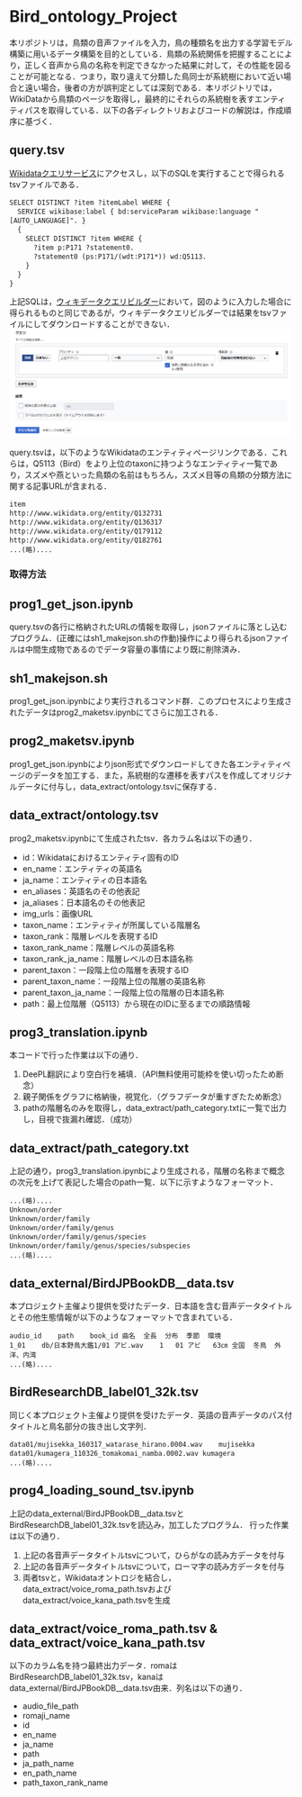 # Bird_ontology_Project

本リポジトリは，鳥類の音声ファイルを入力，鳥の種類名を出力する学習モデル構築に用いるデータ構築を目的としている．鳥類の系統関係を把握することにより，正しく音声から鳥の名称を判定できなかった結果に対して，その性能を図ることが可能となる．つまり，取り違えて分類した鳥同士が系統樹において近い場合と遠い場合，後者の方が誤判定としては深刻である．本リポジトリでは，WikiDataから鳥類のページを取得し，最終的にそれらの系統樹を表すエンティティパスを取得している．以下の各ディレクトリおよびコードの解説は，作成順序に基づく．

## query.tsv 

[Wikidataクエリサービス](https://query.wikidata.org/)にアクセスし，以下のSQLを実行することで得られるtsvファイルである．

```
SELECT DISTINCT ?item ?itemLabel WHERE {
  SERVICE wikibase:label { bd:serviceParam wikibase:language "[AUTO_LANGUAGE]". }
  {
    SELECT DISTINCT ?item WHERE {
      ?item p:P171 ?statement0.
      ?statement0 (ps:P171/(wdt:P171*)) wd:Q5113.
    }
  }
}
```
上記SQLは，[ウィキデータクエリビルダー](https://query.wikidata.org/querybuilder/?uselang=ja)において，図のように入力した場合に得られるものと同じであるが，ウィキデータクエリビルダーでは結果をtsvファイルにしてダウンロードすることができない．
![image](README_img/wikidata_query_gui.png)


query.tsvは，以下のようなWikidataのエンティティページリンクである．これらは，Q5113（Bird）をより上位のtaxonに持つようなエンティティ一覧であり，スズメや燕といった鳥類の名前はもちろん，スズメ目等の鳥類の分類方法に関する記事URLが含まれる．

```
item
http://www.wikidata.org/entity/Q132731
http://www.wikidata.org/entity/Q136317
http://www.wikidata.org/entity/Q179112
http://www.wikidata.org/entity/Q182761
...(略)....
```

### 取得方法
## prog1_get_json.ipynb
query.tsvの各行に格納されたURLの情報を取得し，jsonファイルに落とし込むプログラム．(正確にはsh1_makejson.shの作動)操作により得られるjsonファイルは中間生成物であるのでデータ容量の事情により既に削除済み．

## sh1_makejson.sh
prog1_get_json.ipynbにより実行されるコマンド群．このプロセスにより生成されたデータはprog2_maketsv.ipynbにてさらに加工される．

## prog2_maketsv.ipynb
prog1_get_json.ipynbによりjson形式でダウンロードしてきた各エンティティページのデータを加工する．また，系統樹的な遷移を表すパスを作成してオリジナルデータに付与し，data_extract/ontology.tsvに保存する．

## data_extract/ontology.tsv
prog2_maketsv.ipynbにて生成されたtsv．各カラム名は以下の通り．

+  id：Wikidataにおけるエンティティ固有のID
+  en_name：エンティティの英語名
+  ja_name：エンティティの日本語名
+  en_aliases：英語名のその他表記
+  ja_aliases：日本語名のその他表記
+  img_urls：画像URL
+  taxon_name：エンティティが所属している階層名
+  taxon_rank：階層レベルを表現するID
+  taxon_rank_name：階層レベルの英語名称
+  taxon_rank_ja_name：階層レベルの日本語名称
+  parent_taxon：一段階上位の階層を表現するID
+  parent_taxon_name：一段階上位の階層の英語名称
+  parent_taxon_ja_name：一段階上位の階層の日本語名称
+  path：最上位階層（Q5113）から現在のIDに至るまでの順路情報

## prog3_translation.ipynb
本コードで行った作業は以下の通り．
1. DeePL翻訳により空白行を補填．（API無料使用可能枠を使い切ったため断念）
2. 親子関係をグラフに格納後，視覚化．（グラフデータが重すぎたため断念）
3. pathの階層名のみを取得し，data_extract/path_category.txtに一覧で出力し，目視で抜漏れ確認．（成功）

## data_extract/path_category.txt
上記の通り，prog3_translation.ipynbにより生成される，階層の名称まで概念の次元を上げて表記した場合のpath一覧．以下に示すようなフォーマット．

```
...(略)....
Unknown/order
Unknown/order/family
Unknown/order/family/genus
Unknown/order/family/genus/species
Unknown/order/family/genus/species/subspecies
...(略)....
```

## data_external/BirdJPBookDB__data.tsv
本プロジェクト主催より提供を受けたデータ．日本語を含む音声データタイトルとその他生態情報が以下のようなフォーマットで含まれている．
```
audio_id	path	book_id	曲名	全長	分布	季節	環境
1_01	db/日本野鳥大鑑1/01 アビ.wav	1	01 アビ	63㎝	全国	冬鳥	外洋、内湾
...(略)....
```

## BirdResearchDB_label01_32k.tsv
同じく本プロジェクト主催より提供を受けたデータ．英語の音声データのパス付タイトルと鳥名部分の抜き出し文字列．
```
data01/mujisekka_160317_watarase_hirano.0004.wav	mujisekka
data01/kumagera_110326_tomakomai_namba.0002.wav	kumagera
...(略)....
```

## prog4_loading_sound_tsv.ipynb
上記のdata_external/BirdJPBookDB__data.tsvとBirdResearchDB_label01_32k.tsvを読込み，加工したプログラム．
行った作業は以下の通り．
1. 上記の各音声データタイトルtsvについて，ひらがなの読み方データを付与
2. 上記の各音声データタイトルtsvについて，ローマ字の読み方データを付与
3. 両者tsvと，Wikidataオントロジを結合し，data_extract/voice_roma_path.tsvおよびdata_extract/voice_kana_path.tsvを生成

## data_extract/voice_roma_path.tsv & data_extract/voice_kana_path.tsv
以下のカラム名を持つ最終出力データ．romaはBirdResearchDB_label01_32k.tsv，kanaはdata_external/BirdJPBookDB__data.tsv由来．列名は以下の通り．
+  audio_file_path
+  romaji_name
+  id
+  en_name
+  ja_name
+  path
+  ja_path_name
+  en_path_name
+  path_taxon_rank_name
